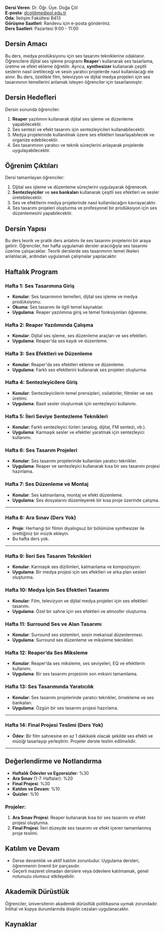**Dersi Veren**: Dr. Öğr. Üye. Doğa Çöl  
**E-posta**: dcol@medipol.edu.tr  
**Oda**: İletişim Fakültesi B413  
**Görüşme Saatleri**: Randevu için e-posta gönderiniz.  
**Ders Saatleri**: Pazartesi 9:00 - 11:00

## **Dersin Amacı**

Bu ders, medya prodüksiyonu için ses tasarımı tekniklerine odaklanır. Öğrencilere dijital ses işleme programı **Reaper**'ı kullanarak ses tasarlama, üretme ve efekt ekleme öğretilir. Ayrıca, **synthesizer** kullanarak çeşitli seslerin nasıl üretileceği ve sesin yaratıcı projelerde nasıl kullanılacağı ele alınır. Bu ders, özellikle film, televizyon ve dijital medya projeleri için ses tasarımının temellerini anlamak isteyen öğrenciler için tasarlanmıştır.

## **Dersin Hedefleri**

Dersin sonunda öğrenciler:

1. **Reaper** yazılımını kullanarak dijital ses işleme ve düzenleme yapabilecektir.
2. Ses sentezi ve efekt tasarımı için sentezleyicileri kullanabilecektir.
3. Medya projelerinde kullanılmak üzere ses efektleri tasarlayabilecek ve organize edebilecektir.
4. Ses tasarımının yaratıcı ve teknik süreçlerini anlayarak projelerde uygulayabilecektir.

## **Öğrenim Çıktıları**

Dersi tamamlayan öğrenciler:

1. Dijital ses işleme ve düzenleme süreçlerini uygulayarak öğrenecek.
2. **Sentezleyiciler** ve **ses bankaları** kullanarak çeşitli ses efektleri ve sesler üretebilecektir.
3. Ses ve efektlerin medya projelerinde nasıl kullanılacağını kavrayacaktır.
4. Ses tasarımı projeleri oluşturma ve profesyonel bir prodüksiyon için ses düzenlemesini yapabilecektir.

## **Dersin Yapısı**

Bu ders teorik ve pratik ders anlatımı ile ses tasarımı projelerini bir araya getirir. Öğrenciler, her hafta uygulamalı dersler aracılığıyla ses tasarımı üzerine çalışacaklar. Teorik derslerde ses tasarımının temel ilkeleri anlatılacak, ardından uygulamalı çalışmalar yapılacaktır.

## **Haftalık Program**

### **Hafta 1: Ses Tasarımına Giriş**

- **Konular**: Ses tasarımının temelleri, dijital ses işleme ve medya prodüksiyonu.
- **Okuma**: Ses tasarımı ile ilgili temel kaynaklar.
- **Uygulama**: Reaper yazılımına giriş ve temel fonksiyonları öğrenme.

### **Hafta 2: Reaper Yazılımında Çalışma**

- **Konular**: Dijital ses işleme, ses düzenleme araçları ve ses efektleri.
- **Uygulama**: Reaper'da ses kaydı ve düzenleme.

### **Hafta 3: Ses Efektleri ve Düzenleme**

- **Konular**: Reaper'da ses efektleri ekleme ve düzenleme.
- **Uygulama**: Farklı ses efektlerini kullanarak ses projeleri oluşturma.

### **Hafta 4: Sentezleyicilere Giriş**

- **Konular**: Sentezleyicilerin temel prensipleri, osilatörler, filtreler ve ses üretimi.
- **Uygulama**: Basit sesler oluşturmak için sentezleyici kullanımı.

### **Hafta 5: İleri Seviye Sentezleme Teknikleri**

- **Konular**: Farklı sentezleyici türleri (analog, dijital, FM sentezi, vb.).
- **Uygulama**: Karmaşık sesler ve efektler yaratmak için sentezleyici kullanımı.

### **Hafta 6: Ses Tasarım Projeleri**

- **Konular**: Ses tasarımı projelerinde kullanılan yaratıcı teknikler.
- **Uygulama**: Reaper ve sentezleyici kullanarak kısa bir ses tasarımı projesi hazırlama.

### **Hafta 7: Ses Düzenleme ve Montaj**

- **Konular**: Ses katmanlama, montaj ve efekt düzenleme.
- **Uygulama**: Ses dosyalarını düzenleyerek bir kısa proje üzerinde çalışma.

---

### **Hafta 8: Ara Sınav (Ders Yok)**

- **Proje**: Herhangi bir filmin diyalogsuz bir bölümüne synthesizer ile ürettiğiniz bir müzik ekleyin. 
- Bu hafta ders yok.

---

### **Hafta 9: İleri Ses Tasarım Teknikleri**

- **Konular**: Karmaşık ses dizilimleri, katmanlama ve kompozisyon.
- **Uygulama**: Bir medya projesi için ses efektleri ve arka plan sesleri oluşturma.

### **Hafta 10: Medya İçin Ses Efektleri Tasarımı**

- **Konular**: Film, televizyon ve dijital medya projeleri için ses efektleri tasarımı.
- **Uygulama**: Özel bir sahne için ses efektleri ve atmosfer oluşturma.

### **Hafta 11: Surround Ses ve Alan Tasarımı**

- **Konular**: Surround ses sistemleri, sesin mekansal düzenlenmesi.
- **Uygulama**: Surround ses düzenleme ve miksleme teknikleri.

### **Hafta 12: Reaper’da Ses Miksleme**

- **Konular**: Reaper’da ses miksleme, ses seviyeleri, EQ ve efektlerin kullanımı.
- **Uygulama**: Bir ses tasarımı projesinin son miksini tamamlama.

### **Hafta 13: Ses Tasarımında Yaratıcılık**

- **Konular**: Ses tasarımı projelerinde yaratıcı teknikler, örnekleme ve ses bankaları.
- **Uygulama**: Özgün bir ses tasarımı projesi hazırlama.

---

### **Hafta 14: Final Projesi Teslimi (Ders Yok)**

- **Ödev**: Bir film sahnesine en az 1 dakikalık olacak şekilde ses efekti ve müziği tasarlayıp yerleştirin. Projeler derste teslim edilmelidir.


---

## **Değerlendirme ve Notlandırma**

- **Haftalık Ödevler ve Egzersizler**: %30
- **Ara Sınav** (1-7. Haftalar): %20
- **Final Projesi**: %30
- **Katılım ve Devam**: %10
- **Quizler**: %10

### **Projeler**:

1. **Ara Sınav Projesi**: Reaper kullanarak kısa bir ses tasarımı ve efekt projesi oluşturma.
2. **Final Projesi**: İleri düzeyde ses tasarımı ve efekt içeren tamamlanmış proje teslimi.

## **Katılım ve Devam**

- Derse devamlılık ve aktif katılım zorunludur. Uygulama dersleri, öğrenmenin önemli bir parçasıdır.
- Geçerli mazeret olmadan derslere veya ödevlere katılmamak, genel notunuzu olumsuz etkileyebilir.

## **Akademik Dürüstlük**

Öğrenciler, üniversitenin akademik dürüstlük politikasına uymak zorundadır. İntihal ve kopya durumlarında disiplin cezaları uygulanacaktır.

## **Kaynaklar**

